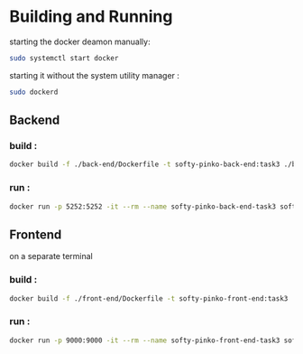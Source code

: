 # Building and Running

starting the docker deamon manually:
```bash
sudo systemctl start docker
```

starting it without the system utility manager :
```bash
sudo dockerd
```

## Backend

### build :

```bash
docker build -f ./back-end/Dockerfile -t softy-pinko-back-end:task3 ./back-end
```

### run :

```bash
docker run -p 5252:5252 -it --rm --name softy-pinko-back-end-task3 softy-pinko-back-end:task3
```

## Frontend

on a separate terminal 

### build :

```bash
docker build -f ./front-end/Dockerfile -t softy-pinko-front-end:task3 ./front-end
```

### run :

```bash
docker run -p 9000:9000 -it --rm --name softy-pinko-front-end-task3 softy-pinko-front-end:task3
```

